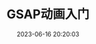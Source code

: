 ---
title: GSAP动画入门
tags: 
  - WebGL
categories: 
  - FrontEnd
date: 2023-06-16 20:20:03
summary: GSAP动画入门
description: GSAP动画入门
---